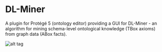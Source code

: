 # DL-Miner
A plugin for Protégé 5 (ontology editor) providing a GUI for DL-Miner - an algorithm for mining schema-level ontological knowledge (TBox axioms) from graph data (ABox facts). 

![alt tag](http://www.cs.man.ac.uk/~sazonauv/dlminer-plugin.png)
